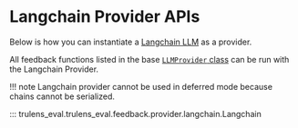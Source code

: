 # Langchain Provider APIs

Below is how you can instantiate a [Langchain LLM](https://python.langchain.com/docs/modules/model_io/llms/) as a provider.

All feedback functions listed in the base [`LLMProvider` class](https://trulens.org/trulens_eval/api/feedback/#trulens_eval.trulens_eval.feedback.provider.base.LLMProvider) can be run with the Langchain Provider.


!!! note Langchain provider cannot be used in deferred mode because chains cannot be serialized.

::: trulens_eval.trulens_eval.feedback.provider.langchain.Langchain
